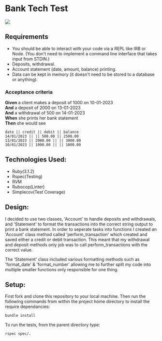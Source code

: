 # Bank Tech Test
<img src="https://img.shields.io/badge/Ruby-20232A?style=for-the-badge&logo=ruby&logoColor=red">

## Requirements

* You should be able to interact with your code via a REPL like IRB or Node.  (You don't need to implement a command line interface that takes input from STDIN.)
* Deposits, withdrawal.
* Account statement (date, amount, balance) printing.
* Data can be kept in memory (it doesn't need to be stored to a database or anything).

### Acceptance criteria

**Given** a client makes a deposit of 1000 on 10-01-2023  
**And** a deposit of 2000 on 13-01-2023  
**And** a withdrawal of 500 on 14-01-2023  
**When** she prints her bank statement  
**Then** she would see

```
date || credit || debit || balance
14/01/2023 || || 500.00 || 2500.00
13/01/2023 || 2000.00 || || 3000.00
10/01/2023 || 1000.00 || || 1000.00
```

## Technologies Used:

- Ruby(3.1.2)
- Rspec(Testing)
- RVM
- Rubocop(Linter)
- Simplecov(Test Coverage)

## Design:

I decided to use two classes, 'Account' to handle deposits and withdrawals, and 'Statement' to format the transactions into the correct string output to print a bank statement. In order to seperate tasks into functions I created an 'Account' class method called 'perform_transaction' which created and saved either a credit or debit transaction. This meant that my withdrawal and deposit methods only job was to call perform_transactions with the correct value.

The 'Statement' class included various formatting methods such as 'format_date' & 'format_number' allowing me to further split my code into multiple smaller functions only responsible for one thing.

## Setup:

First fork and clone this repository to your local machine.
Then run the following commands from within the project home directory to install the require dependancies:

```bash
bundle install
```

To run the tests, from the parent directory type:

```bash
rspec spec/.
```
